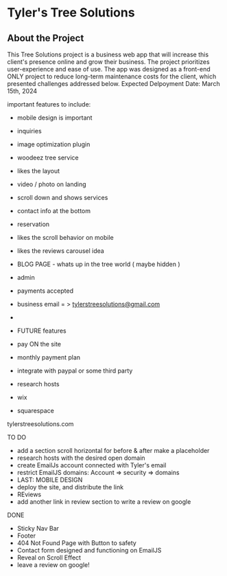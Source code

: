 # Tyler's Tree Solutions 

## About the Project
 This Tree Solutions project is a business web app that will increase this client's presence online and grow their business. The project prioritizes user-experience and ease of use. The app was designed as a front-end ONLY project to reduce long-term maintenance costs for the client, which presented challenges addressed below. Expected Delpoyment Date: March 15th, 2024



important features to include:
- mobile design is important 

- inquiries
- image optimization plugin
- woodeez tree service
 - likes the layout
 - video / photo on landing
 - scroll down and shows services
 - contact info at the bottom
 - reservation 
 - likes the scroll behavior on mobile
- likes the reviews carousel idea
- BLOG PAGE - whats up in the tree world ( maybe hidden )
- admin  
- payments accepted


- business email = > tylerstreesolutions@gmail.com  
- 


* FUTURE features
- pay ON the site
 - monthly payment plan
 - integrate with paypal or some third party


- research hosts
- wix 
- squarespace



tylerstreesolutions.com


TO DO 
- add a section scroll horizontal for before & after make a placeholder 
- research hosts with the desired open domain
- create EmailJs account connected with Tyler's email 
- restrict EmailJS domains: Account => security => domains
- LAST: MOBILE DESIGN
- deploy the site, and distribute the link
- REviews
- add another link in review section to write a review on google 

DONE
- Sticky Nav Bar
- Footer 
- 404 Not Found Page with Button to safety
- Contact form designed and functioning on EmailJS
- Reveal on Scroll Effect
- leave a review on google!


